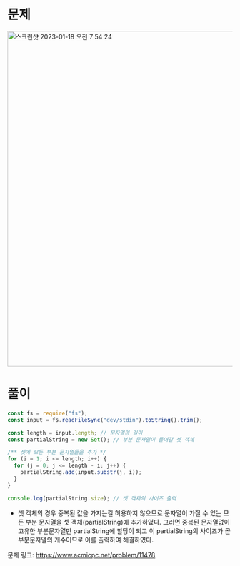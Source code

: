# 문제

<img width="752" alt="스크린샷 2023-01-18 오전 7 54 24" src="https://user-images.githubusercontent.com/103481518/213029993-66db5b4f-874e-4ea9-8cce-5e7059a3e1d9.png">

# 풀이

```javascript
const fs = require("fs");
const input = fs.readFileSync("dev/stdin").toString().trim();

const length = input.length; // 문자열의 길이
const partialString = new Set(); // 부분 문자열이 들어갈 셋 객체

/** 셋에 모든 부분 문자열들을 추가 */
for (i = 1; i <= length; i++) {
  for (j = 0; j <= length - i; j++) {
    partialString.add(input.substr(j, i));
  }
}

console.log(partialString.size); // 셋 객체의 사이즈 출력
```

- 셋 객체의 경우 중복된 값을 가지는걸 허용하지 않으므로 문자열이 가질 수 있는 모든 부분 문자열을 셋 객체(partialString)에 추가하였다. 그러면 중복된 문자열없이 고유한 부분문자열만 partialString에 할당이 되고 이 partialString의 사이즈가 곧 부분문자열의 개수이므로 이를 출력하여 해결하였다.

문제 링크: https://www.acmicpc.net/problem/11478

